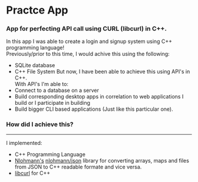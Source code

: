 # Practce App
### App for perfecting API call using CURL (libcurl) in C++.
In this app I was able to create a login and signup system using C++ programming language! <br>
Previously/prior to this time, I would achive this using the following:
- SQLite database
- C++ File System
But now, I have been able to achieve this using API's in C++. <br>
With API's I'm able to:
- Connect to a database on a server
- Build corresponding desktop apps in correlation to web applications I build or I participate in building
- Build bigger CLI based applications (Just like this particular one).

### How did I achieve this?
---
I implemented:
- C++ Programming Language
- [Nlohmann's](https://github.com/nlohmann) [nlohmann/json](https://github.com/nlohmann/json) library for converting arrays, maps and files from JSON to C++ readable formate and vice versa.
- [libcurl](https://github.com/xquery/curl) for C++